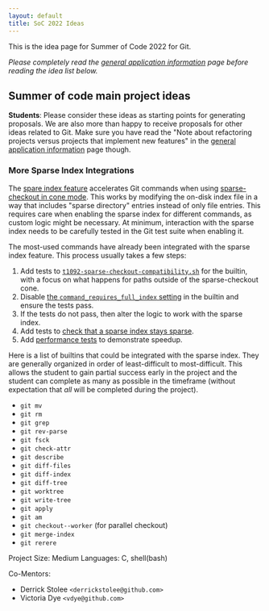 ```yaml
---
layout: default
title: SoC 2022 Ideas
---
```


This is the idea page for Summer of Code 2022 for Git.

*Please completely read the [general application information](https://git.github.io/General-Application-Information)
page before reading the idea list below.*

## Summer of code main project ideas

**Students**: Please consider these ideas as starting points for
generating proposals. We are also more than happy to receive proposals
for other ideas related to Git. Make sure you have read the "Note
about refactoring projects versus projects that implement new
features" in the [general application information](https://git.github.io/General-Application-Information)
page though.

### More Sparse Index Integrations

The [spare index feature](https://github.blog/2021-11-10-make-your-monorepo-feel-small-with-gits-sparse-index/)
accelerates Git commands when using
[sparse-checkout in cone mode](https://github.blog/2020-01-17-bring-your-monorepo-down-to-size-with-sparse-checkout/).
This works by modifying the on-disk index file in a way that includes
"sparse directory" entries instead of only file entries. This requires
care when enabling the sparse index for different commands, as custom
logic might be necessary. At minimum, interaction with the sparse index
needs to be carefully tested in the Git test suite when enabling it.

The most-used commands have already been integrated with the sparse
index feature. This process usually takes a few steps:

1. Add tests to [`t1092-sparse-checkout-compatibility.sh`](https://github.com/git/git/blob/master/t/t1092-sparse-checkout-compatibility.sh)
   for the builtin, with a focus on what happens for paths outside of the
   sparse-checkout cone.
2. Disable [the `command_requires_full_index` setting](https://github.com/git/git/blob/master/repository.h#L35)
   in the builtin and ensure the tests pass.
3. If the tests do not pass, then alter the logic to work with the sparse index.
4. Add tests to [check that a sparse index stays sparse](https://github.com/git/git/blob/38062e73e009f27ea192d50481fcb5e7b0e9d6eb/t/t1092-sparse-checkout-compatibility.sh#L873-L939).
5. Add [performance tests](https://github.com/git/git/blob/master/t/perf/p2000-sparse-operations.sh)
   to demonstrate speedup.

Here is a list of builtins that could be integrated with the sparse index.
They are generally organized in order of least-difficult to most-difficult.
This allows the student to gain partial success early in the project and
the student can complete as many as possible in the timeframe (without
expectation that _all_ will be completed during the project).

* `git mv`
* `git rm`
* `git grep`
* `git rev-parse`
* `git fsck`
* `git check-attr`
* `git describe`
* `git diff-files`
* `git diff-index`
* `git diff-tree`
* `git worktree`
* `git write-tree`
* `git apply`
* `git am`
* `git checkout--worker` (for parallel checkout)
* `git merge-index`
* `git rerere`

Project Size: Medium
Languages: C, shell(bash)

Co-Mentors:
* Derrick Stolee `<derrickstolee@github.com>`
* Victoria Dye `<vdye@github.com>`
